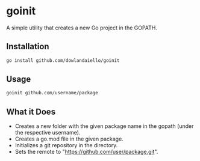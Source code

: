 # goinit

A simple utility that creates a new Go project in the GOPATH.

## Installation

```zsh
go install github.com/dowlandaiello/goinit
```

## Usage

```zsh
goinit github.com/username/package
```

## What it Does

- Creates a new folder with the given package name in the gopath (under the respective username).
- Creates a go.mod file in the given package.
- Initializes a git repository in the directory.
- Sets the remote to "https://github.com/user/package.git".